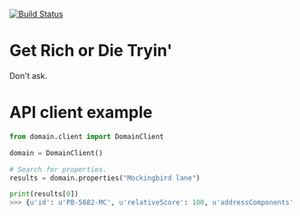 [![Build Status](https://travis-ci.org/andycasey/get-rich-or-die-trying.svg?branch=master)](https://travis-ci.org/andycasey/get-rich-or-die-trying)

# Get Rich or Die Tryin'

Don't ask.

# API client example

````python
from domain.client import DomainClient

domain = DomainClient()

# Search for properties.
results = domain.properties("Mockingbird lane")

print(results[0])
>>> {u'id': u'PB-5682-MC', u'relativeScore': 100, u'addressComponents': {u'streetTypeLong': u'Road', u'streetType': u'Rd', u'suburb': u'Pheasants Nest', u'state': u'NSW', u'unitNumber': u'', u'postcode': u'2574', u'streetNumber': u'145', u'streetName': u'Mockingbird'}, u'address': u'145 Mockingbird Road, Pheasants Nest NSW 2574'}

````